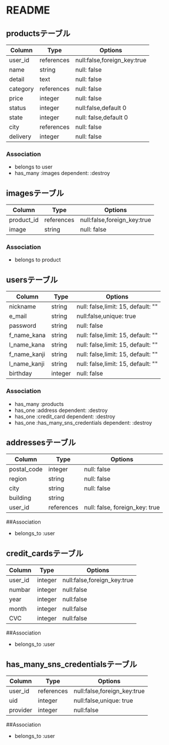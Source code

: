 
# README

## productsテーブル
|Column|Type|Options|
|---|---|---|
|user_id|references|null:false,foreign_key:true|
|name|string|null: false|
|detail|text|null: false|
|category|references|null: false|
|price|integer|null: false|
|status|integer|null:false,default 0|
|state|integer|null: false,default 0|
|city|references|null: false|
|delivery|integer|null: false|


### Association
- belongs to user
- has_many :images dependent: :destroy


## imagesテーブル
|Column|Type|Options|
|---|---|---|
|product_id|references|null:false,foreign_key:true|
|image|string|null: false|

### Association
- belongs to product 



## usersテーブル
|Column|Type|Options|
|---|---|---|
|nickname|string|null: false,limit: 15, default: ""|
|e_mail|string|null:false,unique: true|
|password|string|null: false|
|f_name_kana|string|null: false,limit: 15, default: ""|
|l_name_kana|string|null: false,limit: 15, default: ""|
|f_name_kanji|string|null: false,limit: 15, default: ""|
|l_name_kanji|string|null: false,limit: 15, default: ""|
|birthday|integer|null: false|




### Association
- has_many :products 
- has_one :address dependent: :destroy
- has_one :credit_card dependent: :destroy
- has_one :has_many_sns_credentials dependent: :destroy

## addressesテーブル
|Column|Type|Options|
|---|---|---|
|postal_code|integer|null: false|
|region|string|null: false|
|city|string|null: false|
|building|string|
|user_id|references|null: false, foreign_key: true|

##Association
- belongs_to :user​​


## credit_cardsテーブル
|Column|Type|Options|
|---|---|---|
|user_id|integer|null:false,foreign_key:true|
|numbar|integer|null:false|
|year|integer|null:false|
|month|integer|null:false|
|CVC|integer|null:false|

##Association
- belongs_to :user​​


## has_many_sns_credentialsテーブル
|Column|Type|Options|
|---|---|---|
|user_id|references|null:false,foreign_key:true|
|uid|integer|null:false,unique: true|
|provider|integer|null:false|

##Association
- belongs_to :user​​